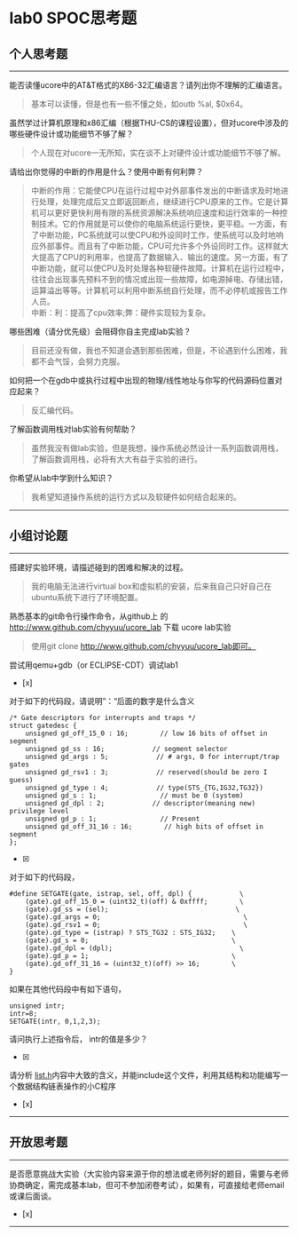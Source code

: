 # lab0 SPOC思考题

## 个人思考题

---

能否读懂ucore中的AT&T格式的X86-32汇编语言？请列出你不理解的汇编语言。
>基本可以读懂，但是也有一些不懂之处，如outb %al, $0x64。  

虽然学过计算机原理和x86汇编（根据THU-CS的课程设置），但对ucore中涉及的哪些硬件设计或功能细节不够了解？
>个人现在对ucore一无所知，实在谈不上对硬件设计或功能细节不够了解。

请给出你觉得的中断的作用是什么？使用中断有何利弊？
>中断的作用：它能使CPU在运行过程中对外部事件发出的中断请求及时地进行处理，处理完成后又立即返回断点，继续进行CPU原来的工作。它是计算机可以更好更快利用有限的系统资源解决系统响应速度和运行效率的一种控制技术。它的作用就是可以使你的电脑系统运行更快，更平稳。一方面，有了中断功能，PC系统就可以使CPU和外设同时工作，使系统可以及时地响应外部事件。而且有了中断功能，CPU可允许多个外设同时工作。这样就大大提高了CPU的利用率，也提高了数据输入、输出的速度。另一方面，有了中断功能，就可以使CPU及时处理各种软硬件故障。计算机在运行过程中，往往会出现事先预料不到的情况或出现一些故障，如电源掉电、存储出错，运算溢出等等。计算机可以利用中断系统自行处理，而不必停机或报告工作人员。  
中断：利：提高了cpu效率;弊：硬件实现较为复杂。

哪些困难（请分优先级）会阻碍你自主完成lab实验？
>目前还没有做，我也不知道会遇到那些困难，但是，不论遇到什么困难，我都不会气馁，会努力克服。

如何把一个在gdb中或执行过程中出现的物理/线性地址与你写的代码源码位置对应起来？
>反汇编代码。

了解函数调用栈对lab实验有何帮助？
>虽然我没有做lab实验，但是我想，操作系统必然设计一系列函数调用栈，了解函数调用栈，必将有大大有益于实验的进行。

你希望从lab中学到什么知识？
>我希望知道操作系统的运行方式以及软硬件如何结合起来的。

---

## 小组讨论题

---

搭建好实验环境，请描述碰到的困难和解决的过程。
>我的电脑无法进行virtual box和虚拟机的安装，后来我自己只好自己在ubuntu系统下进行了环境配置。

熟悉基本的git命令行操作命令，从github上
的 http://www.github.com/chyyuu/ucore_lab 下载
ucore lab实验
>使用git clone http://www.github.com/chyyuu/ucore_lab即可。

尝试用qemu+gdb（or ECLIPSE-CDT）调试lab1
- [x]   

> 

对于如下的代码段，请说明”：“后面的数字是什么含义
```
/* Gate descriptors for interrupts and traps */
struct gatedesc {
    unsigned gd_off_15_0 : 16;        // low 16 bits of offset in segment
    unsigned gd_ss : 16;            // segment selector
    unsigned gd_args : 5;            // # args, 0 for interrupt/trap gates
    unsigned gd_rsv1 : 3;            // reserved(should be zero I guess)
    unsigned gd_type : 4;            // type(STS_{TG,IG32,TG32})
    unsigned gd_s : 1;                // must be 0 (system)
    unsigned gd_dpl : 2;            // descriptor(meaning new) privilege level
    unsigned gd_p : 1;                // Present
    unsigned gd_off_31_16 : 16;        // high bits of offset in segment
};
```

- [x]  

> 

对于如下的代码段，
```
#define SETGATE(gate, istrap, sel, off, dpl) {            \
    (gate).gd_off_15_0 = (uint32_t)(off) & 0xffff;        \
    (gate).gd_ss = (sel);                                \
    (gate).gd_args = 0;                                    \
    (gate).gd_rsv1 = 0;                                    \
    (gate).gd_type = (istrap) ? STS_TG32 : STS_IG32;    \
    (gate).gd_s = 0;                                    \
    (gate).gd_dpl = (dpl);                                \
    (gate).gd_p = 1;                                    \
    (gate).gd_off_31_16 = (uint32_t)(off) >> 16;        \
}
```

如果在其他代码段中有如下语句，
```
unsigned intr;
intr=8;
SETGATE(intr, 0,1,2,3);
```
请问执行上述指令后， intr的值是多少？

- [x]  

> 

请分析 [list.h](https://github.com/chyyuu/ucore_lab/blob/master/labcodes/lab2/libs/list.h)内容中大致的含义，并能include这个文件，利用其结构和功能编写一个数据结构链表操作的小C程序
- [x]  

> 

---

## 开放思考题

---

是否愿意挑战大实验（大实验内容来源于你的想法或老师列好的题目，需要与老师协商确定，需完成基本lab，但可不参加闭卷考试），如果有，可直接给老师email或课后面谈。
- [x]  

>  

---
